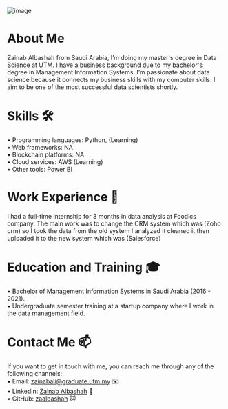 ![image](https://github.com/drshahizan/research-design/assets/92760224/fa7b0288-58e5-4a3a-b973-74a8f5f21df8)
# About Me 
Zainab Albashah from Saudi Arabia, I’m doing my master's degree in Data Science at UTM. I have a business background due to my bachelor's degree in Management Information Systems. I’m passionate about data science because it connects my business skills with my computer skills. I aim to be one of the most successful data scientists shortly.
# Skills 🛠️
•	Programming languages: Python, (Learning) <br>
•	Web frameworks: NA <br>
•	Blockchain platforms: NA <br>
•	Cloud services: AWS (Learning) <br>
•	Other tools: Power BI <br>
# Work Experience 💼
 I had a full-time internship for 3 months in data analysis at Foodics company. The main work was to change the CRM system which was (Zoho crm) so I took the data from the old system I analyzed it cleaned it then uploaded it to the new system which was (Salesforce)
# Education and Training 🎓
•	Bachelor of Management Information Systems in Saudi Arabia (2016 - 2021). <br>
•	Undergraduate semester training at a startup company where I work in the data management field. <br>
# Contact Me 📫
If you want to get in touch with me, you can reach me through any of the following channels: <br>
•	Email: zainabali@graduate.utm.my ✉️ <br>
•	LinkedIn: [Zainab Albashah](https://www.linkedin.com/in/zainab-albashah-733897200/) 💼 <br>
•	GitHub: [zaalbashah](https://github.com/zaalbashah) 🐱 <br>

